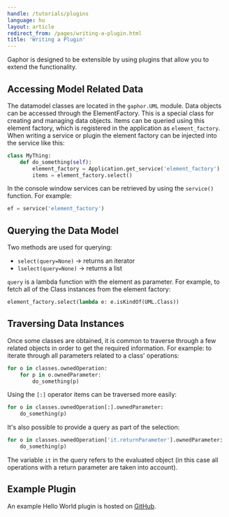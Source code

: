 ```yaml
---
handle: /tutorials/plugins
language: hu
layout: article
redirect_from: /pages/writing-a-plugin.html
title: 'Writing a Plugin'
---
```

Gaphor is designed to be extensible by using plugins that allow you to
extend the functionality.

## Accessing Model Related Data

The datamodel classes are located in the `gaphor.UML` module. Data objects
can be accessed through the ElementFactory. This is a special class for
creating and managing data objects. Items can be queried using this element
factory, which is registered in the application as `element_factory`. When
writing a service or plugin the element factory can be injected into the
service like this:

```python
class MyThing:
    def do_something(self):
        element_factory = Application.get_service('element_factory')
        items = element_factory.select()
```

In the console window services can be retrieved by using the `service()`
function. For example:

```python
ef = service('element_factory')
```

## Querying the Data Model

Two methods are used for querying:

-   `select(query=None)` -> returns an iterator
-   `lselect(query=None)` -> returns a list

`query` is a lambda function with the element as parameter. For example, to
fetch all of the Class instances from the element factory:

```python
element_factory.select(lambda e: e.isKindOf(UML.Class))
```

## Traversing Data Instances

Once some classes are obtained, it is common to traverse through a few
related objects in order to get the required information. For example: to
iterate through all parameters related to a class' operations:

```python
for o in classes.ownedOperation:
    for p in o.ownedParameter:
        do_something(p)
```

Using the `[:]` operator items can be traversed more easily:

```python
for o in classes.ownedOperation[:].ownedParameter:
    do_something(p)
```

It's also possible to provide a query as part of the selection:

```python
for o in classes.ownedOperation['it.returnParameter'].ownedParameter:
    do_something(p)
```

The variable `it` in the query refers to the evaluated object (in this case
all operations with a return parameter are taken into account).

## Example Plugin

An example Hello World plugin is hosted on
[GitHub](https://github.com/gaphor/gaphor.plugins.helloworld).
